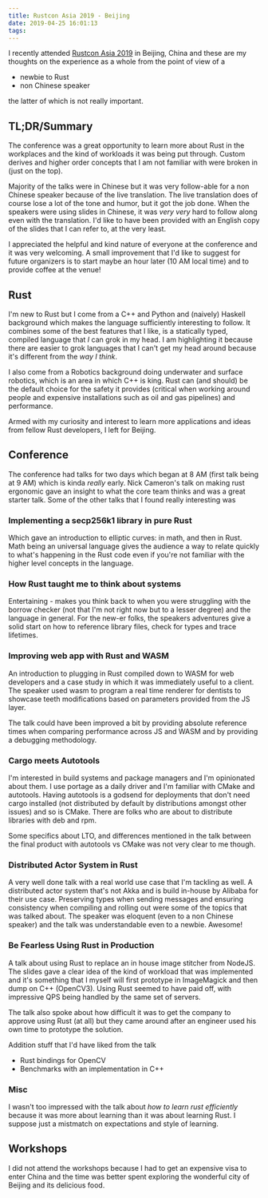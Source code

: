 ```yaml
---
title: Rustcon Asia 2019 - Beijing
date: 2019-04-25 16:01:13
tags:
---
```


I recently attended [Rustcon Asia 2019](https://rustcon.asia) in Beijing, China
and these are my thoughts on the experience as a whole from the point of view of
a

* newbie to Rust
* non Chinese speaker

the latter of which is not really important.

## TL;DR/Summary

The conference was a great opportunity to learn more about Rust in the
workplaces and the kind of workloads it was being put through. Custom derives
and higher order concepts that I am not familiar with were broken in (just on
the top).

Majority of the talks were in Chinese but it was very follow-able for a non
Chinese speaker because of the live translation. The live translation does of
course lose a lot of the tone and humor, but it got the job done. When the
speakers were using slides in Chinese, it was *very very* hard to follow along
even with the translation. I'd like to have been provided with an
English copy of the slides that I can refer to, at the very least.

I appreciated the helpful and kind nature of everyone at the conference and it
was very welcoming. A small improvement that I'd like to suggest for future
organizers is to start maybe an hour later (10 AM local time) and to provide
coffee at the venue!

## Rust

I'm new to Rust but I come from a C++ and Python and (naively) Haskell
background which makes the language sufficiently interesting to follow. It
combines some of the best features that I like, is a statically typed, compiled
language that *I* can grok in my head. I am highlighting it because there are
easier to grok languages that I can't get my head around because it's different
from the *way I think*.

I also come from a Robotics background doing underwater and surface robotics,
which is an area in which C++ is king. Rust can (and should) be the default
choice for the safety it provides (critical when working around people and
expensive installations such as oil and gas pipelines) and performance.

Armed with my curiosity and interest to learn more applications and ideas from
fellow Rust developers, I left for Beijing.

## Conference

The conference had talks for two days which began at 8 AM (first talk being at
9 AM) which is kinda *really* early. Nick Cameron's talk on making rust
ergonomic gave an insight to what the core team thinks and was a great starter
talk. Some of the other talks that I found really interesting was

### Implementing a secp256k1 library in pure Rust

Which gave an introduction to elliptic curves: in math, and then in Rust. Math
being an universal language gives the audience a way to relate quickly to what's
happening in the Rust code even if you're not familiar with the higher level
concepts in the language.

### How Rust taught me to think about systems

Entertaining - makes you think back to when you were struggling with the borrow
checker (not that I'm not right now but to a lesser degree) and the language in
general. For the new-er folks, the speakers adventures give a solid start on how
to reference library files, check for types and trace lifetimes.

### Improving web app with Rust and WASM

An introduction to plugging in Rust compiled down to WASM for web developers and
a case study in which it was immediately useful to a client. The speaker used
wasm to program a real time renderer for dentists to showcase teeth
modifications based on parameters provided from the JS layer.

The talk could have been improved a bit by providing absolute reference times
when comparing performance across JS and WASM and by providing a debugging
methodology.

### Cargo meets Autotools

I'm interested in build systems and package managers and I'm opinionated about
them. I use portage as a daily driver and I'm familiar with CMake and autotools.
Having autotools is a godsend for deployments that don't need cargo installed
(not distributed by default by distributions amongst other issues) and so is
CMake. There are folks who are about to distribute libraries with deb and rpm.

Some specifics about LTO, and differences mentioned in the talk between the
final product with autotools vs CMake was not very clear to me though.

### Distributed Actor System in Rust

A very well done talk with a real world use case that I'm tackling as well. A
distributed actor system that's not Akka and is build in-house by Alibaba for
their use case. Preserving types when sending messages and ensuring consistency
when compiling and rolling out were some of the topics that was talked
about. The speaker was eloquent (even to a non Chinese speaker) and the talk was
understandable even to a newbie. Awesome!

### Be Fearless Using Rust in Production

A talk about using Rust to replace an in house image stitcher from NodeJS. The
slides gave a clear idea of the kind of workload that was implemented and it's
something that I myself will first prototype in ImageMagick and then dump on C++
(OpenCV3). Using Rust seemed to have paid off, with impressive QPS being handled
by the same set of servers.

The talk also spoke about how difficult it was to get the company to approve
using Rust (at all) but they came around after an engineer used his own time to
prototype the solution.

Addition stuff that I'd have liked from the talk

* Rust bindings for OpenCV
* Benchmarks with an implementation in C++

### Misc

I wasn't too impressed with the talk about _how to learn rust efficiently_
because it was more about learning than it was about learning Rust. I suppose
just a mistmatch on expectations and style of learning.

## Workshops

I did not attend the workshops because I had to get an expensive visa to enter
China and the time was better spent exploring the wonderful city of Beijing and
its delicious food.
